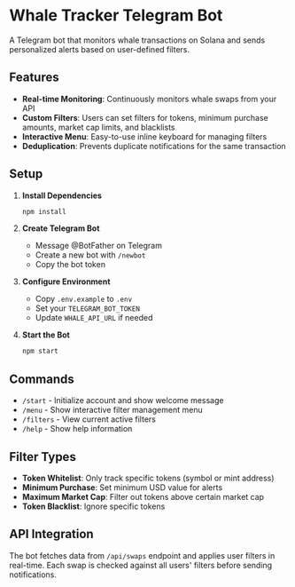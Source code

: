 # Whale Tracker Telegram Bot

A Telegram bot that monitors whale transactions on Solana and sends personalized alerts based on user-defined filters.

## Features

- **Real-time Monitoring**: Continuously monitors whale swaps from your API
- **Custom Filters**: Users can set filters for tokens, minimum purchase amounts, market cap limits, and blacklists
- **Interactive Menu**: Easy-to-use inline keyboard for managing filters
- **Deduplication**: Prevents duplicate notifications for the same transaction

## Setup

1. **Install Dependencies**
   ```bash
   npm install
   ```

2. **Create Telegram Bot**
   - Message @BotFather on Telegram
   - Create a new bot with `/newbot`
   - Copy the bot token

3. **Configure Environment**
   - Copy `.env.example` to `.env`
   - Set your `TELEGRAM_BOT_TOKEN`
   - Update `WHALE_API_URL` if needed

4. **Start the Bot**
   ```bash
   npm start
   ```

## Commands

- `/start` - Initialize account and show welcome message
- `/menu` - Show interactive filter management menu
- `/filters` - View current active filters
- `/help` - Show help information

## Filter Types

- **Token Whitelist**: Only track specific tokens (symbol or mint address)
- **Minimum Purchase**: Set minimum USD value for alerts
- **Maximum Market Cap**: Filter out tokens above certain market cap
- **Token Blacklist**: Ignore specific tokens

## API Integration

The bot fetches data from `/api/swaps` endpoint and applies user filters in real-time. Each swap is checked against all users' filters before sending notifications.